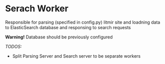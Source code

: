 # Serach Worker
Responsible for parsing (specified in config.py) litmir site and loadning data to ElasticSearch database and responsing to search requests

**Warning!** Database should be previously configured

*TODOS:*
- Split Parsing Server and Search server to be separate workers

